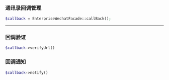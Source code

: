 
### 通讯录回调管理
```php
$callback = EnterpriseWechatFacade::callBack();
```
---

### 回调验证
```php
$callback->verifyUrl()
```

### 回调通知
```php
$callback->notify()
```


